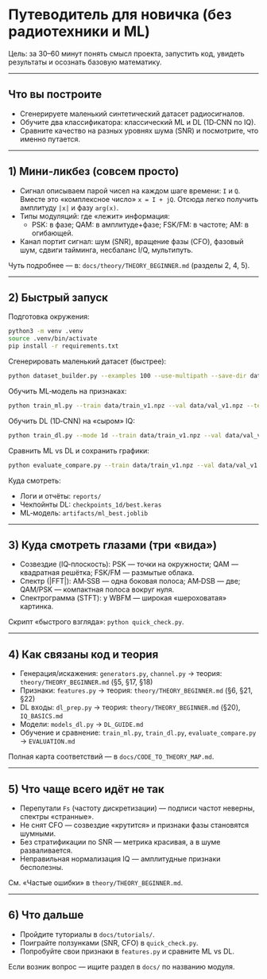 # Путеводитель для новичка (без радиотехники и ML)

Цель: за 30–60 минут понять смысл проекта, запустить код, увидеть результаты и осознать базовую математику.

---

## Что вы построите

- Сгенерируете маленький синтетический датасет радиосигналов.
- Обучите два классификатора: классический ML и DL (1D‑CNN по IQ).
- Сравните качество на разных уровнях шума (SNR) и посмотрите, что именно путается.

---

## 1) Мини‑ликбез (совсем просто)

- Сигнал описываем парой чисел на каждом шаге времени: `I` и `Q`. Вместе это «комплексное число» `x = I + jQ`. Отсюда легко получить амплитуду `|x|` и фазу `arg(x)`.
- Типы модуляций: где «лежит» информация:
  - PSK: в фазе; QAM: в амплитуде+фазе; FSK/FM: в частоте; AM: в огибающей.
- Канал портит сигнал: шум (SNR), вращение фазы (CFO), фазовый шум, сдвиги тайминга, несбаланс I/Q, мультипуть.

Чуть подробнее — в: `docs/theory/THEORY_BEGINNER.md` (разделы 2, 4, 5).

---

## 2) Быстрый запуск

Подготовка окружения:

```bash
python3 -m venv .venv
source .venv/bin/activate
pip install -r requirements.txt
```

Сгенерировать маленький датасет (быстрее):

```bash
python dataset_builder.py --examples 100 --use-multipath --save-dir data --tag v1 --seed 42
```

Обучить ML‑модель на признаках:

```bash
python train_ml.py --train data/train_v1.npz --val data/val_v1.npz --test data/test_v1.npz --seed 42
```

Обучить DL (1D‑CNN) на «сыром» IQ:

```bash
python train_dl.py --mode 1d --train data/train_v1.npz --val data/val_v1.npz --test data/test_v1.npz --epochs 10 --batch-size 128 --seed 42
```

Сравнить ML vs DL и сохранить графики:

```bash
python evaluate_compare.py --train data/train_v1.npz --val data/val_v1.npz --test data/test_v1.npz
```

Куда смотреть:
- Логи и отчёты: `reports/`
- Чекпойнты DL: `checkpoints_1d/best.keras`
- ML‑модель: `artifacts/ml_best.joblib`

---

## 3) Куда смотреть глазами (три «вида»)

- Созвездие (IQ‑плоскость): PSK — точки на окружности; QAM — квадратная решётка; FSK/FM — размытые облака.
- Спектр (|FFT|): AM‑SSB — одна боковая полоса; AM‑DSB — две; QAM/PSK — компактная полоса вокруг нуля.
- Спектрограмма (STFT): у WBFM — широкая «шероховатая» картинка.

Скрипт «быстрого взгляда»: `python quick_check.py`.

---

## 4) Как связаны код и теория

- Генерация/искажения: `generators.py`, `channel.py` → теория: `theory/THEORY_BEGINNER.md` (§5, §17, §18)
- Признаки: `features.py` → теория: `theory/THEORY_BEGINNER.md` (§6, §21, §22)
- DL входы: `dl_prep.py` → теория: `theory/THEORY_BEGINNER.md` (§20), `IQ_BASICS.md`
- Модели: `models_dl.py` → `DL_GUIDE.md`
- Обучение и сравнение: `train_ml.py`, `train_dl.py`, `evaluate_compare.py` → `EVALUATION.md`

Полная карта соответствий — в `docs/CODE_TO_THEORY_MAP.md`.

---

## 5) Что чаще всего идёт не так

- Перепутали `Fs` (частоту дискретизации) — подписи частот неверны, спектры «странные».
- Не снят CFO — созвездие «крутится» и признаки фазы становятся шумными.
- Без стратификации по SNR — метрика красивая, а в шуме разваливается.
- Неправильная нормализация IQ — амплитудные признаки бесполезны.

См. «Частые ошибки» в `theory/THEORY_BEGINNER.md`.

---

## 6) Что дальше

- Пройдите туториалы в `docs/tutorials/`.
- Поиграйте ползунками (SNR, CFO) в `quick_check.py`.
- Попробуйте свои признаки в `features.py` и сравните ML vs DL.

Если возник вопрос — ищите раздел в `docs/` по названию модуля.